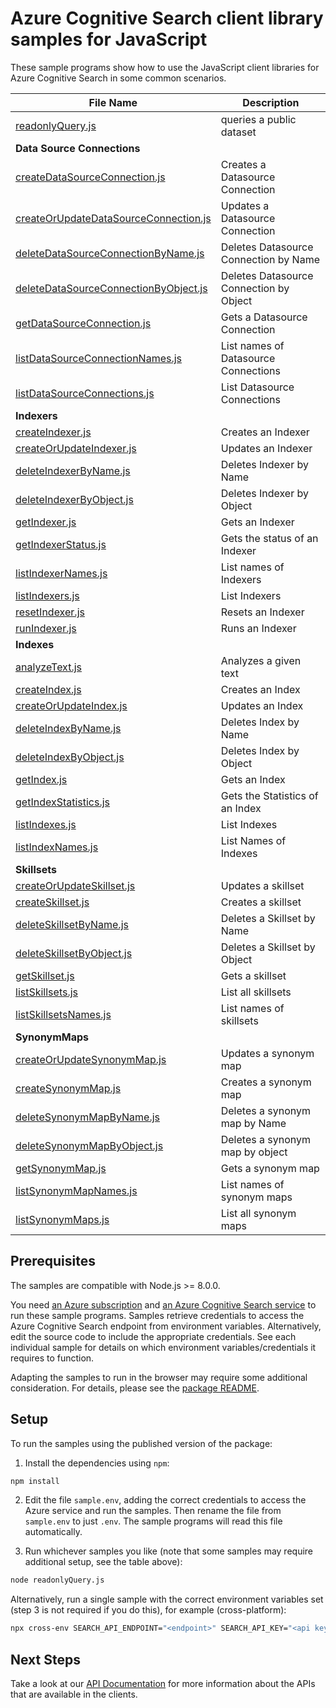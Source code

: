 # Azure Cognitive Search client library samples for JavaScript

These sample programs show how to use the JavaScript client libraries for Azure Cognitive Search in some common scenarios.

| **File Name**                | **Description**          |
| ---------------------------- | ------------------------ |
| [readonlyQuery.js][readonly] | queries a public dataset |
| **Data Source Connections**  |
| [createDataSourceConnection.js][createDataSourceConnection] | Creates a Datasource Connection |
| [createOrUpdateDataSourceConnection.js][createOrUpdateDataSourceConnection] | Updates a Datasource Connection |
| [deleteDataSourceConnectionByName.js][deleteDataSourceConnectionByName] | Deletes Datasource Connection by Name |
| [deleteDataSourceConnectionByObject.js][deleteDataSourceConnectionByObject] | Deletes Datasource Connection by Object |
| [getDataSourceConnection.js][getDataSourceConnection] | Gets a Datasource Connection |
| [listDataSourceConnectionNames.js][listDataSourceConnectionNames] | List names of Datasource Connections |
| [listDataSourceConnections.js][listDataSourceConnections] | List Datasource Connections |
| **Indexers** |
| [createIndexer.js][createIndexer] | Creates an Indexer |
| [createOrUpdateIndexer.js][createOrUpdateIndexer] | Updates an Indexer |
| [deleteIndexerByName.js][deleteIndexerByName] | Deletes Indexer by Name |
| [deleteIndexerByObject.js][deleteIndexerByObject] | Deletes Indexer by Object |
| [getIndexer.js][getIndexer] | Gets an Indexer |
| [getIndexerStatus.js][getIndexerStatus] | Gets the status of an Indexer |
| [listIndexerNames.js][listIndexerNames] | List names of Indexers |
| [listIndexers.js][listIndexers] | List Indexers |
| [resetIndexer.js][resetIndexer] | Resets an Indexer |
| [runIndexer.js][runIndexer] | Runs an Indexer |
| **Indexes** |
| [analyzeText.js][analyzeText] | Analyzes a given text |
| [createIndex.js][createIndex] | Creates an Index |
| [createOrUpdateIndex.js][createOrUpdateIndex] | Updates an Index |
| [deleteIndexByName.js][deleteIndexByName] | Deletes Index by Name |
| [deleteIndexByObject.js][deleteIndexByObject] | Deletes Index by Object |
| [getIndex.js][getIndex] | Gets an Index |
| [getIndexStatistics.js][getIndexStatistics] | Gets the Statistics of an Index |
| [listIndexes.js][listIndexes] | List Indexes |
| [listIndexNames.js][listIndexNames] | List Names of Indexes |
| **Skillsets** |
| [createOrUpdateSkillset.js][createOrUpdateSkillset] | Updates a skillset |
| [createSkillset.js][createSkillset] | Creates a skillset |
| [deleteSkillsetByName.js][deleteSkillsetByName] | Deletes a Skillset by Name |
| [deleteSkillsetByObject.js][deleteSkillsetByObject] | Deletes a Skillset by Object |
| [getSkillset.js][getSkillset] | Gets a skillset |
| [listSkillsets.js][listSkillsets] | List all skillsets |
| [listSkillsetsNames.js][listSkillsetsNames] | List names of skillsets |
| **SynonymMaps** |
| [createOrUpdateSynonymMap.js][createOrUpdateSynonymMap] | Updates a synonym map |
| [createSynonymMap.js][createSynonymMap] | Creates a synonym map |
| [deleteSynonymMapByName.js][deleteSynonymMapByName] | Deletes a synonym map by Name |
| [deleteSynonymMapByObject.js][deleteSynonymMapByObject] | Deletes a synonym map by object |
| [getSynonymMap.js][getSynonymMap] | Gets a synonym map |
| [listSynonymMapNames.js][listSynonymMapNames] | List names of synonym maps |
| [listSynonymMaps.js][listSynonymMaps] | List all synonym maps |

## Prerequisites

The samples are compatible with Node.js >= 8.0.0.

You need [an Azure subscription][freesub] and [an Azure Cognitive Search service][search_resource] to run these sample programs. Samples retrieve credentials to access the Azure Cognitive Search endpoint from environment variables. Alternatively, edit the source code to include the appropriate credentials. See each individual sample for details on which environment variables/credentials it requires to function.

Adapting the samples to run in the browser may require some additional consideration. For details, please see the [package README][package].

## Setup

To run the samples using the published version of the package:

1. Install the dependencies using `npm`:

```bash
npm install
```

2. Edit the file `sample.env`, adding the correct credentials to access the Azure service and run the samples. Then rename the file from `sample.env` to just `.env`. The sample programs will read this file automatically.

3. Run whichever samples you like (note that some samples may require additional setup, see the table above):

```bash
node readonlyQuery.js
```

Alternatively, run a single sample with the correct environment variables set (step 3 is not required if you do this), for example (cross-platform):

```bash
npx cross-env SEARCH_API_ENDPOINT="<endpoint>" SEARCH_API_KEY="<api key>" node readonlyQuery.js
```

## Next Steps

Take a look at our [API Documentation][apiref] for more information about the APIs that are available in the clients.

[readonly]: https://github.com/Azure/azure-sdk-for-js/tree/master/sdk/search/search-documents/samples/javascript/src/readonlyQuery.js
[apiref]: https://aka.ms/azsdk/js/search/docs
[search_resource]: https://docs.microsoft.com/azure/search/search-create-service-portal
[freesub]: https://azure.microsoft.com/free/
[package]: https://github.com/Azure/azure-sdk-for-js/tree/master/sdk/search/search-documents/README.md
[createDataSourceConnection]: https://github.com/Azure/azure-sdk-for-js/tree/master/sdk/search/search-documents/samples/javascript/src/dataSourceConnections/createDataSourceConnection.js
[createOrUpdateDataSourceConnection]: https://github.com/Azure/azure-sdk-for-js/tree/master/sdk/search/search-documents/samples/javascript/src/dataSourceConnections/createOrUpdateDataSourceConnection.js
[deleteDataSourceConnectionByName]: https://github.com/Azure/azure-sdk-for-js/tree/master/sdk/search/search-documents/samples/javascript/src/dataSourceConnections/deleteDataSourceConnectionByName.js
[deleteDataSourceConnectionByObject]: https://github.com/Azure/azure-sdk-for-js/tree/master/sdk/search/search-documents/samples/javascript/src/dataSourceConnections/deleteDataSourceConnectionByObject.js
[getDataSourceConnection]: https://github.com/Azure/azure-sdk-for-js/tree/master/sdk/search/search-documents/samples/javascript/src/dataSourceConnections/getDataSourceConnection.js
[listDataSourceConnectionNames]: https://github.com/Azure/azure-sdk-for-js/tree/master/sdk/search/search-documents/samples/javascript/src/dataSourceConnections/listDataSourceConnectionNames.js
[listDataSourceConnections]: https://github.com/Azure/azure-sdk-for-js/tree/master/sdk/search/search-documents/samples/javascript/src/dataSourceConnections/listDataSourceConnections.js
[createIndexer]: https://github.com/Azure/azure-sdk-for-js/tree/master/sdk/search/search-documents/samples/javascript/src/indexers/createIndexer.js
[createOrUpdateIndexer]: https://github.com/Azure/azure-sdk-for-js/tree/master/sdk/search/search-documents/samples/javascript/src/indexers/createOrUpdateIndexer.js
[deleteIndexerByName]: https://github.com/Azure/azure-sdk-for-js/tree/master/sdk/search/search-documents/samples/javascript/src/indexers/deleteIndexerByName.js
[deleteIndexerByObject]: https://github.com/Azure/azure-sdk-for-js/tree/master/sdk/search/search-documents/samples/javascript/src/indexers/deleteIndexerByObject.js
[getIndexer]: https://github.com/Azure/azure-sdk-for-js/tree/master/sdk/search/search-documents/samples/javascript/src/indexers/getIndexer.js
[getIndexerStatus]: https://github.com/Azure/azure-sdk-for-js/tree/master/sdk/search/search-documents/samples/javascript/src/indexers/getIndexerStatus.js
[listIndexerNames]: https://github.com/Azure/azure-sdk-for-js/tree/master/sdk/search/search-documents/samples/javascript/src/indexers/listIndexerNames.js
[listIndexers]: https://github.com/Azure/azure-sdk-for-js/tree/master/sdk/search/search-documents/samples/javascript/src/indexers/listIndexers.js
[resetIndexer]: https://github.com/Azure/azure-sdk-for-js/tree/master/sdk/search/search-documents/samples/javascript/src/indexers/resetIndexer.js
[runIndexer]: https://github.com/Azure/azure-sdk-for-js/tree/master/sdk/search/search-documents/samples/javascript/src/indexers/runIndexer.js
[analyzeText]: https://github.com/Azure/azure-sdk-for-js/tree/master/sdk/search/search-documents/samples/javascript/src/indexes/analyzeText.js
[createIndex]: https://github.com/Azure/azure-sdk-for-js/tree/master/sdk/search/search-documents/samples/javascript/src/indexes/createIndex.js
[createOrUpdateIndex]: https://github.com/Azure/azure-sdk-for-js/tree/master/sdk/search/search-documents/samples/javascript/src/indexes/createOrUpdateIndex.js
[deleteIndexByName]: https://github.com/Azure/azure-sdk-for-js/tree/master/sdk/search/search-documents/samples/javascript/src/indexes/deleteIndexByName.js
[deleteIndexByObject]: https://github.com/Azure/azure-sdk-for-js/tree/master/sdk/search/search-documents/samples/javascript/src/indexes/deleteIndexByObject.js
[getIndex]: https://github.com/Azure/azure-sdk-for-js/tree/master/sdk/search/search-documents/samples/javascript/src/indexes/getIndex.js
[getIndexStatistics]: https://github.com/Azure/azure-sdk-for-js/tree/master/sdk/search/search-documents/samples/javascript/src/indexes/getIndexStatistics.js
[listIndexes]: https://github.com/Azure/azure-sdk-for-js/tree/master/sdk/search/search-documents/samples/javascript/src/indexes/listIndexes.js
[listIndexNames]: https://github.com/Azure/azure-sdk-for-js/tree/master/sdk/search/search-documents/samples/javascript/src/indexes/listIndexNames.js
[createOrUpdateSkillset]: https://github.com/Azure/azure-sdk-for-js/tree/master/sdk/search/search-documents/samples/javascript/src/skillSets/createOrUpdateSkillset.js
[createSkillset]: https://github.com/Azure/azure-sdk-for-js/tree/master/sdk/search/search-documents/samples/javascript/src/skillSets/createSkillset.js
[deleteSkillsetByName]: https://github.com/Azure/azure-sdk-for-js/tree/master/sdk/search/search-documents/samples/javascript/src/skillSets/deleteSkillsetByName.js
[deleteSkillsetByObject]: https://github.com/Azure/azure-sdk-for-js/tree/master/sdk/search/search-documents/samples/javascript/src/skillSets/deleteSkillsetByObject.js
[getSkillset]: https://github.com/Azure/azure-sdk-for-js/tree/master/sdk/search/search-documents/samples/javascript/src/skillSets/getSkillset.js
[listSkillsets]: https://github.com/Azure/azure-sdk-for-js/tree/master/sdk/search/search-documents/samples/javascript/src/skillSets/listSkillsets.js
[listSkillsetsNames]: https://github.com/Azure/azure-sdk-for-js/tree/master/sdk/search/search-documents/samples/javascript/src/skillSets/listSkillsetsNames.js
[createOrUpdateSynonymMap]: https://github.com/Azure/azure-sdk-for-js/tree/master/sdk/search/search-documents/samples/javascript/src/synonymMaps/createOrUpdateSynonymMap.js
[createSynonymMap]: https://github.com/Azure/azure-sdk-for-js/tree/master/sdk/search/search-documents/samples/javascript/src/synonymMaps/createSynonymMap.js
[deleteSynonymMapByName]: https://github.com/Azure/azure-sdk-for-js/tree/master/sdk/search/search-documents/samples/javascript/src/synonymMaps/deleteSynonymMapByName.js
[deleteSynonymMapByObject]: https://github.com/Azure/azure-sdk-for-js/tree/master/sdk/search/search-documents/samples/javascript/src/synonymMaps/deleteSynonymMapByObject.js
[getSynonymMap]: https://github.com/Azure/azure-sdk-for-js/tree/master/sdk/search/search-documents/samples/javascript/src/synonymMaps/getSynonymMap.js
[listSynonymMapNames]: https://github.com/Azure/azure-sdk-for-js/tree/master/sdk/search/search-documents/samples/javascript/src/synonymMaps/listSynonymMapNames.js
[listSynonymMaps]: https://github.com/Azure/azure-sdk-for-js/tree/master/sdk/search/search-documents/samples/javascript/src/synonymMaps/listSynonymMaps.js

